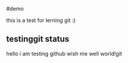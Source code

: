 #demo


this is a test for lerning git :)


## testinggit status
hello i am testing github wish me well world!git  